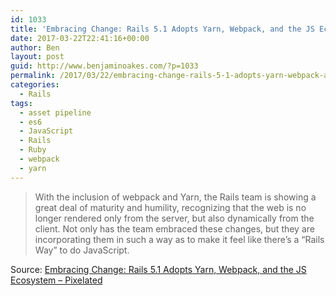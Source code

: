 ```yaml
---
id: 1033
title: 'Embracing Change: Rails 5.1 Adopts Yarn, Webpack, and the JS Ecosystem'
date: 2017-03-22T22:41:16+00:00
author: Ben
layout: post
guid: http://www.benjaminoakes.com/?p=1033
permalink: /2017/03/22/embracing-change-rails-5-1-adopts-yarn-webpack-and-the-js-ecosystem/
categories:
  - Rails
tags:
  - asset pipeline
  - es6
  - JavaScript
  - Rails
  - Ruby
  - webpack
  - yarn
---
```

> With the inclusion of webpack and Yarn, the Rails team is showing a great deal of maturity and humility, recognizing that the web is no longer rendered only from the server, but also dynamically from the client. Not only has the team embraced these changes, but they are incorporating them in such a way as to make it feel like there’s a “Rails Way” to do JavaScript.

Source: [Embracing Change: Rails 5.1 Adopts Yarn, Webpack, and the JS Ecosystem &#8211; Pixelated](http://pixelatedworks.com/articles/embracing-change-rails51-adopts-yarn-webpack-and-the-js-ecosystem/)